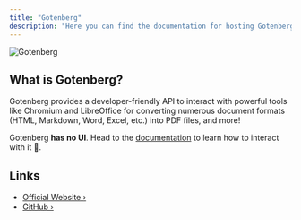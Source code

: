 ```yaml
---
title: "Gotenberg"
description: "Here you can find the documentation for hosting Gotenberg with Coolify."
---
```



![Gotenberg](https://user-images.githubusercontent.com/8983173/130322857-185831e2-f041-46eb-a17f-0a69d066c4e5.png)

## What is Gotenberg?

Gotenberg provides a developer-friendly API to interact with powerful tools like Chromium and LibreOffice
for converting numerous document formats (HTML, Markdown, Word, Excel, etc.) into PDF files, and more!

Gotenberg **has no UI**. Head to the [documentation](https://gotenberg.dev/docs/getting-started/introduction) to learn how to interact with it 🚀.

## Links

- [Official Website ›](https://gotenberg.dev)
- [GitHub ›](https://github.com/gotenberg/gotenberg)
